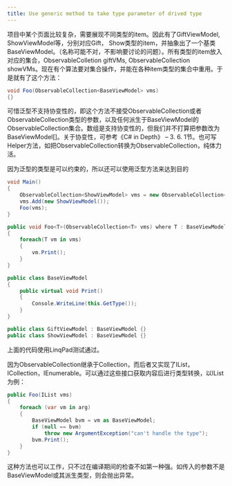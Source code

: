 ```yaml
---
title: Use generic method to take type parameter of drived type
---
```


项目中某个页面比较复杂，需要展现不同类型的item。因此有了GiftViewModel, ShowViewModel等，分别对应Gift， Show类型的item，并抽象出了一个基类BaseViewModel。（名称可能不对，不影响要讨论的问题）。所有类型的item放入对应的集合，ObservableColletion<GiftViewModel> giftVMs, ObservableCollection<ShowViewModel> showVMs。现在有个算法要对集合操作，并能在各种item类型的集合中重用。于是就有了这个方法：
```c#
void Foo(ObservableCollection<BaseViewModel> vms)
{}
```
可惜泛型不支持协变性的，即这个方法不接受ObservableCollection<GiftViewModel>或者ObservableCollection<ShowViewModel>类型的参数，以及任何派生于BaseViewModel的ObservableCollection集合。数组是支持协变性的，但我们并不打算把参数改为BaseViewModel[]。关于协变性，可参考《C# in Depth》 – 3. 6. 1节。也可写Helper方法，如把ObservableCollection<GiftViewModel>转换为ObservableCollection<BaseViewMode>，纯体力活。

因为泛型的类型是可以约束的，所以还可以使用泛型方法来达到目的
```c#
void Main()
{
    ObservableCollection<ShowViewModel> vms = new ObservableCollection<ShowViewModel>();
    vms.Add(new ShowViewModel());
    Foo(vms);
}

public void Foo<T>(ObservableCollection<T> vms) where T : BaseViewModel
{
    foreach(T vm in vms)
    {
        vm.Print();
    }
}

public class BaseViewModel
{
    public virtual void Print()
    {
        Console.WriteLine(this.GetType());
    }
}

public class GiftViewModel : BaseViewModel {}
public class ShowViewModel : BaseViewModel {}
```
上面的代码使用LinqPad测试通过。

因为ObservableCollection<T>继承于Collection<T>，而后者又实现了IList， ICollection，IEnumerable。可以通过这些接口获取内容后进行类型转换，以IList为例：
```c#
public Foo(IList vms)
{
    foreach (var vm in arg)
    {
        BaseViewModel bvm = vm as BaseViewModel;
        if (null == bvm)
            throw new ArgumentException("can't handle the type");
        bvm.Print();
    }
}
```
这种方法也可以工作，只不过在编译期间的检查不如第一种强。如传入的参数不是BaseViewModel或其派生类型，则会抛出异常。